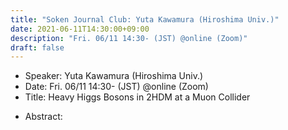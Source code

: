 ```yaml
---
title: "Soken Journal Club: Yuta Kawamura (Hiroshima Univ.)"
date: 2021-06-11T14:30:00+09:00
description: "Fri. 06/11 14:30- (JST) @online (Zoom)"
draft: false
---
```


- Speaker:
Yuta Kawamura (Hiroshima Univ.)
- Date:
Fri. 06/11 14:30- (JST) @online (Zoom)
- Title:
Heavy Higgs Bosons in 2HDM at a Muon Collider

<!--more-->

- Abstract:

